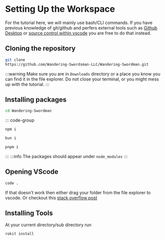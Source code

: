 # Setting Up the Workspace
For the tutorial here, we will mainly use bash/CLI commands. If you have previous knowledge of git/github and perfers external tools such as [Github Desktop](https://desktop.github.com/download/) or [source control within vscode](https://code.visualstudio.com/docs/sourcecontrol/overview) you are free to do that instead.

## Cloning the repository
```bash
git clone 
https://github.com/Wandering-Swordsman-LLC/Wandering-Swordman.git
```
:::warning
Make sure you are in `Downloads` directory or a place you know you can find it in the file explorer. Do not close your terminal, or you might mess up with the tutorial.
:::

## Installing packages
```bash
cd Wandering-Swordman
```

::: code-group
```bash [npm]
npm i
```
```bash [bun]
bun i
```
```bash [pnpm]
pnpm i
```
:::
:::info
The packages should appear under `node_modules`
:::

## Opening VScode
```bash
code .
```
If that doesn't work then either drag your folder from the file explorer to vscode. Or checkout this [stack overflow post](https://stackoverflow.com/questions/29955500/code-is-not-working-in-on-the-command-line-for-visual-studio-code-on-os-x-ma)

## Installing Tools
At your current directory/sub directory run
```bash
rokit install
```
